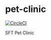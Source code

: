 # pet-clinic

[![CircleCI](https://dl.circleci.com/status-badge/img/gh/joseAlvaradoD/pet-clinic/tree/master.svg?style=svg)](https://dl.circleci.com/status-badge/redirect/gh/joseAlvaradoD/pet-clinic/tree/master)

SFT Pet Clinic
